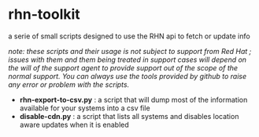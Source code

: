 rhn-toolkit
===========

a serie of small scripts designed to use the RHN api to fetch or update info

*note: these scripts and their usage is not subject to support from Red Hat ; issues with them and them being treated in support cases will depend on the will of the support agent to provide support out of the scope of the normal support. You can always use the tools provided by github to raise any error or problem with the scripts.*

 - **rhn-export-to-csv.py** : a script that will dump most of the information available for your systems into a csv file
 - **disable-cdn.py** : a script that lists all systems and disables location aware updates when it is enabled
